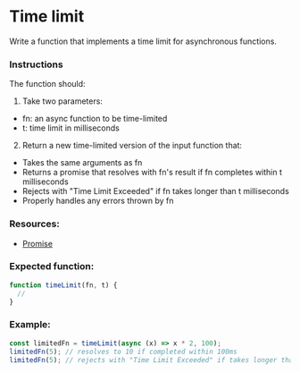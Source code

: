 # Time limit

Write a function that implements a time limit for asynchronous functions.

### Instructions

The function should:

1.  Take two parameters:

- fn: an async function to be time-limited
- t: time limit in milliseconds

2.  Return a new time-limited version of the input function that:

- Takes the same arguments as fn
- Returns a promise that resolves with fn's result if fn completes within t milliseconds
- Rejects with "Time Limit Exceeded" if fn takes longer than t milliseconds
- Properly handles any errors thrown by fn

### Resources:

- [Promise](https://developer.mozilla.org/ru/docs/Web/JavaScript/Reference/Global_Objects/Promise)

### Expected function:

```js
function timeLimit(fn, t) {
  //
}
```

### Example:

```js
const limitedFn = timeLimit(async (x) => x * 2, 100);
limitedFn(5); // resolves to 10 if completed within 100ms
limitedFn(5); // rejects with "Time Limit Exceeded" if takes longer than 100ms
```
